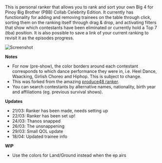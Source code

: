 This is personal ranker that allows you to rank and sort your own Big 4 for Pinoy Big Brother (PBB) Collab Celebrity Edition. It currently has functionality for adding and removing trainees on the table through click, sorting them on the ranking itself through drag & drop, and activating filters that show which contestants have been eliminated or currently hold a Top 7 (tba) position. It is also possible to save a link of your current ranking to revisit it as the episodes progress.

![Screenshot](screenshot.png)

<b>Notes</b>
* For now (pre-show), the color borders around each contestant corresponds to which dance performance they were in, i.e. Heel Dance, Waacking, Girlish Choreo and Hiphop. This is subject to change.
* This was forked from the amazing [produce48 ranker](https://github.com/produce48/produce48.github.io).
* You can search contestants by alternative names, nationality, birth year and affiliations (eg. previous survival shows).

<b>Updates</b>
* 21/03: Ranker has been made, needs setting up
* 22/03: Ranker has been set up!
* 24/03: Thanos snapped
* 26/03: The unsnappening
* 29/03: Small QOL update
* 18/04: Updated trainee info

<b>WIP</b>
* Use the colors for Land/Ground instead when the ep airs
